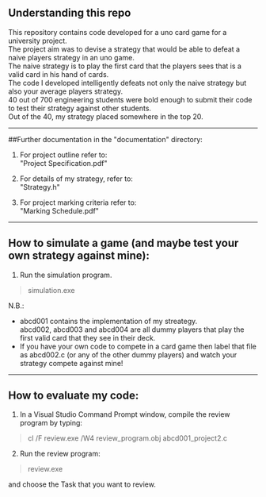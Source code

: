 ## Understanding this repo
This repository contains code developed for a uno card game for a university project. </br>
The project aim was to devise a strategy that would be able to defeat a naive players strategy in an uno game. </br>
The naive strategy is to play the first card that the players sees that is a valid card in his hand of cards. </br>
The code I developed intelligently defeats not only the naive strategy but also your average players strategy. </br>
40 out of 700 engineering students were bold enough to submit their code to test their strategy against other students. </br>
Out of the 40, my strategy placed somewhere in the top 20. </br>

---
##Further documentation in the "documentation" directory:
1. For project outline refer to: </br>
"Project Specification.pdf"

2. For details of my strategy, refer to: </br>
"Strategy.h"

3. For project marking criteria refer to: </br>
"Marking Schedule.pdf"

---
## How to simulate a game (and maybe test your own strategy against mine):
1. Run the simulation program.
> simulation.exe

   N.B.: </br> 
  * abcd001 contains the implementation of my streategy. </br>
  abcd002, abcd003 and abcd004 are all dummy players that play the first valid card that they see in their deck. 
  * If you have your own code to compete in a card game then label that file as abcd002.c (or any of the other dummy players) and watch your strategy compete against mine! </br>

---
## How to evaluate my code:
1. In a Visual Studio Command Prompt window, compile the review program by typing:
> cl /F review.exe /W4 review_program.obj abcd001_project2.c
  
2. Run the review program:
> review.exe

   and choose the Task that you want to review.
